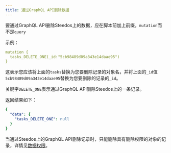 ```yaml
---
title: 通过GraphQL API删除数据
---
```

<!-- ### 在graphql界面中删除数据
- 方法名格式为： {定义的object.name}_DELETE_ONE
- 接受参数
    - _id:String类型
- 如：
```graphql
mutation {
  organizations_DELETE_ONE(_id:"5cb98489d09a343e14daae95")
}
```

- 结果：
```json
{
  "data": {
    "organizations_DELETE_ONE": null
  }
}
``` -->

要通过GraphQL API删除Steedos上的数据，应在脚本前加上前缀，`mutation`而不是`query`

示例：

```yml
mutation {
  tasks_DELETE_ONE(_id:"5cb98489d09a343e14daae95")
}
```

这表示您应该将上面的`tasks`替换为您要删除记录的对象名，并将上面的`_id`值`5cb98489d09a343e14daae95`替换为您要删除的记录的`_id`。

关键字`DELETE_ONE`表示通过GraphQL API删除Steedos上的一条记录。

返回结果如下：

```yml
{
  "data": {
    "tasks_DELETE_ONE": null
  }
}
```

当通过Steedos上的GraphQL API删除记录时，只能删除具有删除权限的对象的记录，详情见[数据权限](/developer/api/graphql)。
